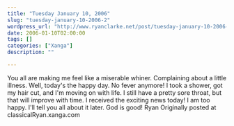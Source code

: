 ```yaml
---
title: "Tuesday January 10, 2006"
slug: "tuesday-january-10-2006-2"
wordpress_url: "http://www.ryanclarke.net/post/tuesday-january-10-2006-2/"
date: 2006-01-10T02:00:00
tags: []
categories: ["Xanga"]
description: ""

---
```


You all are making me feel like a miserable whiner. Complaining about a little illness. Well, today's the happy day.
 No fever anymore! I took a shower, got my hair cut, and I'm moving on with life. I still have a pretty sore throat, but that will improve with time.
 I received the exciting news today! I am too happy. I'll tell you all about it later. God is good!
 Ryan
Originally posted at classicalRyan.xanga.com
